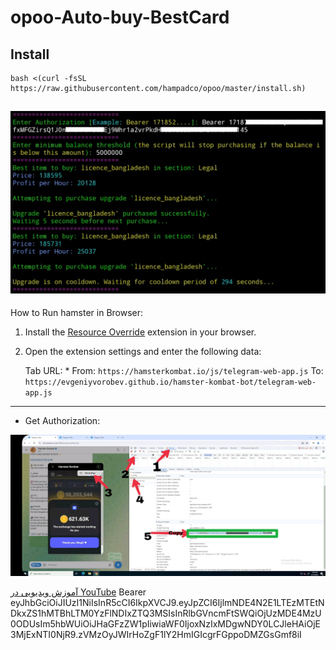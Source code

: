 # opoo-Auto-buy-BestCard

## Install
```
bash <(curl -fsSL https://raw.githubusercontent.com/hampadco/opoo/master/install.sh)
```
![29](https://raw.githubusercontent.com/Ptechgithub/configs/main/media/29.jpg)
---
How to Run hamster in Browser:

1) Install the [Resource Override](https://chromewebstore.google.com/detail/resource-override/pkoacgokdfckfpndoffpifphamojphii) extension in your browser.
2) Open the extension settings and enter the following data:

     Tab URL: * From: `https://hamsterkombat.io/js/telegram-web-app.js` To: `https://evgeniyvorobev.github.io/hamster-kombat-bot/telegram-web-app.js`


---
- Get Authorization:

![30](https://raw.githubusercontent.com/Ptechgithub/configs/main/media/30.jpg)

[آموزش ویدیویی در YouTube](https://www.youtube.com/watch?v=bXND1sElZuc)
Bearer eyJhbGciOiJIUzI1NiIsInR5cCI6IkpXVCJ9.eyJpZCI6IjlmNDE4N2E1LTEzMTEtNDkxZS1hMTBhLTM0YzFlNDIxZTQ3MSIsInRlbGVncmFtSWQiOjUzMDE4MzU0ODUsIm5hbWUiOiJHaGFzZW1pIiwiaWF0IjoxNzIxMDgwNDY0LCJleHAiOjE3MjExNTI0NjR9.zVMzOyJWIrHoZgF1lY2HmIGIcgrFGppoDMZGsGmf8iI
